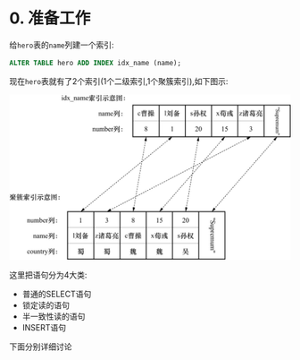 # 0. 准备工作

给`hero`表的`name`列建一个索引:

```sql
ALTER TABLE hero ADD INDEX idx_name (name);
```

现在`hero`表就有了2个索引(1个二级索引,1个聚簇索引),如下图示:

![hero表的索引示意图](./img/hero表的索引示意图.jpg)

这里把语句分为4大类:

- 普通的SELECT语句
- 锁定读的语句
- 半一致性读的语句
- INSERT语句

下面分别详细讨论
